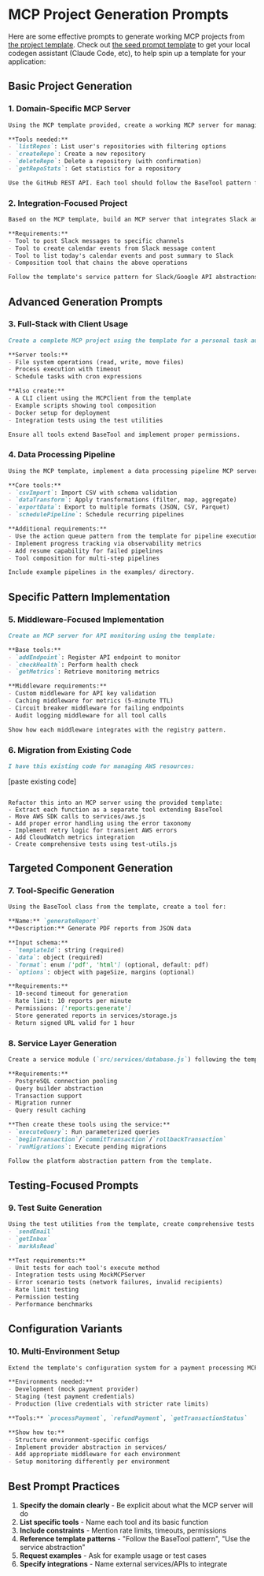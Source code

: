 # MCP Project Generation Prompts

Here are some effective prompts to generate working MCP projects from [the project template](./MCP-PROJECT-TEMPLATE.md). Check out [the seed prompt template](./MCP-SEED-PROMPT-TEMPLATE.md) to get your local codegen assistant (Claude Code, etc), to help spin up a template for your application:

## Basic Project Generation

### 1. Domain-Specific MCP Server
```markdown
Using the MCP template provided, create a working MCP server for managing GitHub repositories.

**Tools needed:**
- `listRepos`: List user's repositories with filtering options
- `createRepo`: Create a new repository
- `deleteRepo`: Delete a repository (with confirmation)
- `getRepoStats`: Get statistics for a repository

Use the GitHub REST API. Each tool should follow the BaseTool pattern from the template. Include proper error handling and rate limiting.
```

### 2. Integration-Focused Project
```markdown
Based on the MCP template, build an MCP server that integrates Slack and Google Calendar.

**Requirements:**
- Tool to post Slack messages to specific channels
- Tool to create calendar events from Slack message content
- Tool to list today's calendar events and post summary to Slack
- Composition tool that chains the above operations

Follow the template's service pattern for Slack/Google API abstractions. Include OAuth token management in the config.
```

## Advanced Generation Prompts

### 3. Full-Stack with Client Usage
```markdown
Create a complete MCP project using the template for a personal task automation system:

**Server tools:**
- File system operations (read, write, move files)
- Process execution with timeout
- Schedule tasks with cron expressions

**Also create:**
- A CLI client using the MCPClient from the template
- Example scripts showing tool composition
- Docker setup for deployment
- Integration tests using the test utilities

Ensure all tools extend BaseTool and implement proper permissions.
```

### 4. Data Processing Pipeline
```markdown
Using the MCP template, implement a data processing pipeline MCP server:

**Core tools:**
- `csvImport`: Import CSV with schema validation
- `dataTransform`: Apply transformations (filter, map, aggregate)
- `exportData`: Export to multiple formats (JSON, CSV, Parquet)
- `schedulePipeline`: Schedule recurring pipelines

**Additional requirements:**
- Use the action queue pattern from the template for pipeline execution
- Implement progress tracking via observability metrics
- Add resume capability for failed pipelines
- Tool composition for multi-step pipelines

Include example pipelines in the examples/ directory.
```

## Specific Pattern Implementation

### 5. Middleware-Focused Implementation
```markdown
Create an MCP server for API monitoring using the template:

**Base tools:**
- `addEndpoint`: Register API endpoint to monitor
- `checkHealth`: Perform health check
- `getMetrics`: Retrieve monitoring metrics

**Middleware requirements:**
- Custom middleware for API key validation
- Caching middleware for metrics (5-minute TTL)
- Circuit breaker middleware for failing endpoints
- Audit logging middleware for all tool calls

Show how each middleware integrates with the registry pattern.
```

### 6. Migration from Existing Code
```markdown
I have this existing code for managing AWS resources:
```
[paste existing code]
```

Refactor this into an MCP server using the provided template:
- Extract each function as a separate tool extending BaseTool
- Move AWS SDK calls to services/aws.js
- Add proper error handling using the error taxonomy
- Implement retry logic for transient AWS errors
- Add CloudWatch metrics integration
- Create comprehensive tests using test-utils.js
```

## Targeted Component Generation

### 7. Tool-Specific Generation
```markdown
Using the BaseTool class from the template, create a tool for:

**Name:** `generateReport`
**Description:** Generate PDF reports from JSON data

**Input schema:**
- `templateId`: string (required)
- `data`: object (required)
- `format`: enum ['pdf', 'html'] (optional, default: pdf)
- `options`: object with pageSize, margins (optional)

**Requirements:**
- 10-second timeout for generation
- Rate limit: 10 reports per minute
- Permissions: ['reports:generate']
- Store generated reports in services/storage.js
- Return signed URL valid for 1 hour
```

### 8. Service Layer Generation
```markdown
Create a service module (`src/services/database.js`) following the template pattern:

**Requirements:**
- PostgreSQL connection pooling
- Query builder abstraction
- Transaction support
- Migration runner
- Query result caching

**Then create these tools using the service:**
- `executeQuery`: Run parameterized queries
- `beginTransaction`/`commitTransaction`/`rollbackTransaction`
- `runMigrations`: Execute pending migrations

Follow the platform abstraction pattern from the template.
```

## Testing-Focused Prompts

### 9. Test Suite Generation
```markdown
Using the test utilities from the template, create comprehensive tests for an email MCP server with these tools:
- `sendEmail`
- `getInbox`
- `markAsRead`

**Test requirements:**
- Unit tests for each tool's execute method
- Integration tests using MockMCPServer
- Error scenario tests (network failures, invalid recipients)
- Rate limit testing
- Permission testing
- Performance benchmarks
```

## Configuration Variants

### 10. Multi-Environment Setup
```markdown
Extend the template's configuration system for a payment processing MCP server:

**Environments needed:**
- Development (mock payment provider)
- Staging (test payment credentials)
- Production (live credentials with stricter rate limits)

**Tools:** `processPayment`, `refundPayment`, `getTransactionStatus`

**Show how to:**
- Structure environment-specific configs
- Implement provider abstraction in services/
- Add appropriate middleware for each environment
- Setup monitoring differently per environment
```

## Best Prompt Practices

1. **Specify the domain clearly** - Be explicit about what the MCP server will do
2. **List specific tools** - Name each tool and its basic function
3. **Include constraints** - Mention rate limits, timeouts, permissions
4. **Reference template patterns** - "Follow the BaseTool pattern", "Use the service abstraction"
5. **Request examples** - Ask for example usage or test cases
6. **Specify integrations** - Name external services/APIs to integrate
